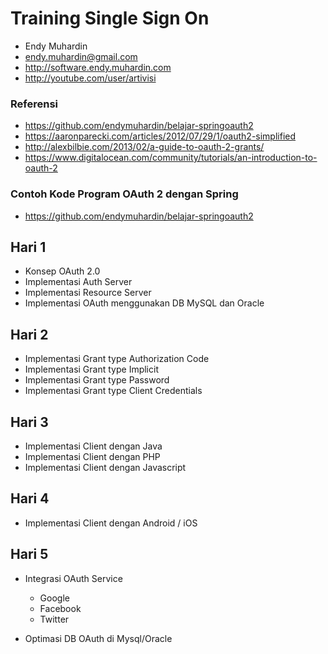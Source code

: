 # Training Single Sign On #

* Endy Muhardin
* endy.muhardin@gmail.com
* http://software.endy.muhardin.com
* http://youtube.com/user/artivisi

### Referensi ###

* https://github.com/endymuhardin/belajar-springoauth2
* https://aaronparecki.com/articles/2012/07/29/1/oauth2-simplified
* http://alexbilbie.com/2013/02/a-guide-to-oauth-2-grants/
* https://www.digitalocean.com/community/tutorials/an-introduction-to-oauth-2

### Contoh Kode Program OAuth 2 dengan Spring ###

* https://github.com/endymuhardin/belajar-springoauth2

## Hari 1 ##

* Konsep OAuth 2.0
* Implementasi Auth Server
* Implementasi Resource Server
* Implementasi OAuth menggunakan DB MySQL dan Oracle

## Hari 2 ##

* Implementasi Grant type Authorization Code
* Implementasi Grant type Implicit
* Implementasi Grant type Password
* Implementasi Grant type Client Credentials

## Hari 3 ##

* Implementasi Client dengan Java
* Implementasi Client dengan PHP
* Implementasi Client dengan Javascript

## Hari 4 ##

* Implementasi Client dengan Android / iOS

## Hari 5 ##

* Integrasi OAuth Service

    - Google
    - Facebook
    - Twitter

* Optimasi DB OAuth di Mysql/Oracle